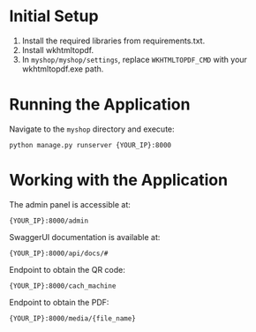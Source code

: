 # Initial Setup
1. Install the required libraries from requirements.txt.
2. Install wkhtmltopdf.
3. In `myshop/myshop/settings`, replace `WKHTMLTOPDF_CMD` with your wkhtmltopdf.exe path.

# Running the Application
Navigate to the `myshop` directory and execute:
```
python manage.py runserver {YOUR_IP}:8000
```

# Working with the Application
The admin panel is accessible at:
```
{YOUR_IP}:8000/admin
```

SwaggerUI documentation is available at:
```
{YOUR_IP}:8000/api/docs/#
```

Endpoint to obtain the QR code:
```
{YOUR_IP}:8000/cach_machine
```

Endpoint to obtain the PDF:
```
{YOUR_IP}:8000/media/{file_name}
```